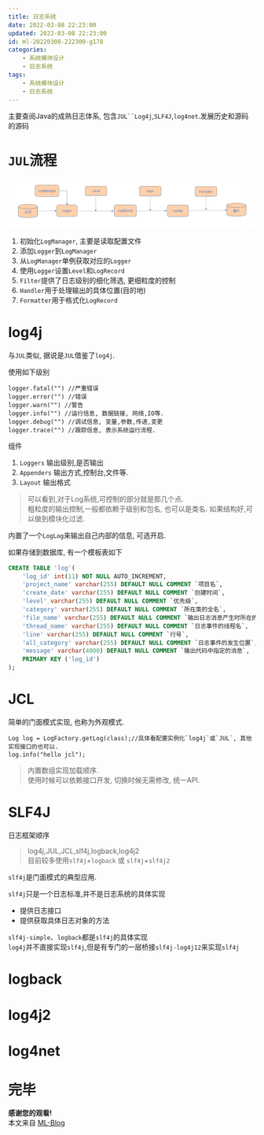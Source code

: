 ```yaml
---
title: 日志系统
date: 2022-03-08 22:23:00
updated: 2022-03-08 22:23:00
id: ml-20220308-222300-g178
categories:
	- 系统模块设计
	- 日志系统
tags: 
	- 系统模块设计
	- 日志系统
---
```


主要查阅Java的成熟日志体系, 包含`JUL``Log4j`,`SLF4J`,`log4net`.发展历史和源码  
的源码

<!--more-->

# `JUL`流程  

![基础流程][基础流程]

1. 初始化`LogManager`, 主要是读取配置文件
2. 添加`Logger`到`LogManager`
3. 从`LogManager`单例获取对应的`Logger`
4. 使用`Logger`设置`Level`和`LogRecord`
5. `Filter`提供了日志级别的细化筛选, 更细粒度的控制
6. `Handler`用于处理输出的具体位置(目的地)
7. `Formatter`用于格式化`LogRecord`

# log4j

与`JUL`类似, 据说是`JUL`借鉴了`log4j`.

使用如下级别

```CSharp
logger.fatal("") //严重错误
logger.error("") //错误
logger.warn("") //警告
logger.info("") //运行信息, 数据链接, 网络,IO等.
logger.debug("") //调试信息, 变量,参数,传递,变更
logger.trace("") //跟踪信息, 表示系统运行流程.
```

组件

1. `Loggers` 输出级别,是否输出
2. `Appenders` 输出方式,控制台,文件等.
3. `Layout` 输出格式

> 可以看到,对于Log系统,可控制的部分就是那几个点.  
> 粗粒度的输出控制,一般都依赖于级别和包名, 也可以是类名. 如果结构好,可以做到模块化过滤.

内置了一个`LogLog`来输出自己内部的信息, 可选开启.

如果存储到数据库, 有一个模板表如下
```SQL
CREATE TABLE 'log'(
	'log_id' int(11) NOT NULL AUTO_INCREMENT,
	'project_name' varchar(255) DEFAULT NULL COMMENT `项目名`,
	'create_date' varchar(255) DEFAULT NULL COMMENT `创建时间`,
	'level' varchar(255) DEFAULT NULL COMMENT `优先级`,
	'category' varchar(255) DEFAULT NULL COMMENT `所在类的全名`,
	'file_name' varchar(255) DEFAULT NULL COMMENT `输出日志消息产生时所在的文件名称`,
	'thread_name' varchar(255) DEFAULT NULL COMMENT `日志事件的线程名`,
	'line' varchar(255) DEFAULT NULL COMMENT `行号`,
	'all_category' varchar(255) DEFAULT NULL COMMENT `日志事件的发生位置`,
	'message' varchar(4000) DEFAULT NULL COMMENT `输出代码中指定的消息`,
	PRIMARY KEY ('log_id')
);
```

# JCL

简单的门面模式实现, 也称为外观模式.

```CSharp
Log log = LogFactory.getLog(class);//具体看配置实例化`log4j`或`JUL`, 其他实现接口的也可以.
log.info("hello jcl");
```

> 内置数组实现加载顺序.  
> 使用时候可以依赖接口开发, 切换时候无需修改, 统一API.

# SLF4J

日志框架顺序
> log4j,JUL,JCL,slf4j,logback,log4j2  
> 目前较多使用`slf4j`+`logback` 或 `slf4j`+`slf4j2`

`slf4j`是门面模式的典型应用.

`slf4j`只是一个日志标准,并不是日志系统的具体实现  
* 提供日志接口
* 提供获取具体日志对象的方法

`slf4j-simple`、`logback`都是`slf4j`的具体实现  
`log4j`并不直接实现`slf4j`,但是有专门的一层桥接`slf4j-log4j12`来实现`slf4j`

# logback

# log4j2

# log4net

# 完毕

**感谢您的观看!**  
本文来自 [ML-Blog][ML-Blog_Link]

<!-- 图片 -->
[基础流程]:https://github.com/UserMingHaoLi/ML_HexoBlogContentImages/blob/main/Content/%E6%97%A5%E5%BF%97%E7%B3%BB%E7%BB%9F/%E5%9F%BA%E7%A1%80%E6%B5%81%E7%A8%8B.png?raw=true ""
<!-- 链接 -->

<!-- 水印 -->
[ML-Blog_Link]:https://userminghaoli.github.io/ "我的博客"
